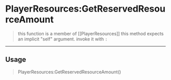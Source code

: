 # PlayerResources:GetReservedResourceAmount
> this function is a member of [[PlayerResources]]
> this method expects an implicit "self" argument. invoke it with `:`
-----
## Usage
> PlayerResources:GetReservedResourceAmount()
